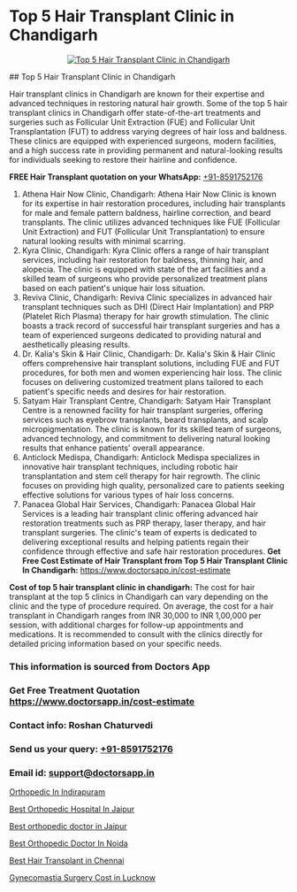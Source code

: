 # Top 5 Hair Transplant Clinic in Chandigarh

<p align="center">
  <a href="https://doctorsapp.co.in/treatment/hair-transplant">
    <img src="https://doctorsapp.co.in/uploads/treatment_image/transplant.jpg" alt="Top 5 Hair Transplant Clinic in Chandigarh">
  </a>
</p>
## Top 5 Hair Transplant Clinic in Chandigarh

Hair transplant clinics in Chandigarh are known for their expertise and advanced techniques in restoring natural hair growth. Some of the top 5 hair transplant clinics in Chandigarh offer state-of-the-art treatments and surgeries such as Follicular Unit Extraction (FUE) and Follicular Unit Transplantation (FUT) to address varying degrees of hair loss and baldness. These clinics are equipped with experienced surgeons, modern facilities, and a high success rate in providing permanent and natural-looking results for individuals seeking to restore their hairline and confidence.

**FREE Hair Transplant quotation on your WhatsApp:**  [+91-8591752176](https://api.whatsapp.com/send?phone=8591752176)

1) Athena Hair Now Clinic, Chandigarh: Athena Hair Now Clinic is known for its expertise in hair restoration procedures, including hair transplants for male and female pattern baldness, hairline correction, and beard transplants. The clinic utilizes advanced techniques like FUE (Follicular Unit Extraction) and FUT (Follicular Unit Transplantation) to ensure natural looking results with minimal scarring.
2) Kyra Clinic, Chandigarh: Kyra Clinic offers a range of hair transplant services, including hair restoration for baldness, thinning hair, and alopecia. The clinic is equipped with state of the art facilities and a skilled team of surgeons who provide personalized treatment plans based on each patient's unique hair loss situation.
3) Reviva Clinic, Chandigarh: Reviva Clinic specializes in advanced hair transplant techniques such as DHI (Direct Hair Implantation) and PRP (Platelet Rich Plasma) therapy for hair growth stimulation. The clinic boasts a track record of successful hair transplant surgeries and has a team of experienced surgeons dedicated to providing natural and aesthetically pleasing results.
4) Dr. Kalia's Skin & Hair Clinic, Chandigarh: Dr. Kalia's Skin & Hair Clinic offers comprehensive hair transplant solutions, including FUE and FUT procedures, for both men and women experiencing hair loss. The clinic focuses on delivering customized treatment plans tailored to each patient's specific needs and desires for hair restoration.
5) Satyam Hair Transplant Centre, Chandigarh: Satyam Hair Transplant Centre is a renowned facility for hair transplant surgeries, offering services such as eyebrow transplants, beard transplants, and scalp micropigmentation. The clinic is known for its skilled team of surgeons, advanced technology, and commitment to delivering natural looking results that enhance patients' overall appearance.
6) Anticlock Medispa, Chandigarh: Anticlock Medispa specializes in innovative hair transplant techniques, including robotic hair transplantation and stem cell therapy for hair regrowth. The clinic focuses on providing high quality, personalized care to patients seeking effective solutions for various types of hair loss concerns.
7) Panacea Global Hair Services, Chandigarh: Panacea Global Hair Services is a leading hair transplant clinic offering advanced hair restoration treatments such as PRP therapy, laser therapy, and hair transplant surgeries. The clinic's team of experts is dedicated to delivering exceptional results and helping patients regain their confidence through effective and safe hair restoration procedures.
**Get Free Cost Estimate of Hair Transplant from Top 5 Hair Transplant Clinic In Chandigarh:** https://www.doctorsapp.in/cost-estimate

**Cost of top 5 hair transplant clinic in chandigarh:**
The cost for hair transplant at the top 5 clinics in Chandigarh can vary depending on the clinic and the type of procedure required. On average, the cost for a hair transplant in Chandigarh ranges from INR 30,000 to INR 1,00,000 per session, with additional charges for follow-up appointments and medications. It is recommended to consult with the clinics directly for detailed pricing information based on your specific needs.

### This information is sourced from Doctors App 
### Get Free Treatment Quotation https://www.doctorsapp.in/cost-estimate
### Contact info: Roshan Chaturvedi 
### Send us your query: [+91-8591752176](https://api.whatsapp.com/send?phone=8591752176) 
### Email id: support@doctorsapp.in

[Orthopedic In Indirapuram](https://www.linkedin.com/pulse/orthopedic-indirapuram-doctorsapp-rajshahi-ox0ge?trackingId=POETiyE6vzgHJBAY49aa1Q%3D%3D&lipi=urn%3Ali%3Apage%3Ad_flagship3_company_admin%3BtGKQvLKET%2FOkWlJl4W0MBA%3D%3D)

[Best Orthopedic Hospital In Jaipur](https://www.linkedin.com/pulse/best-orthopedic-doctor-jaipur-acl-tear-treatment-2ghje?trackingId=rmxaifl1%2FuZdsbLD28CYqA%3D%3D&lipi=urn%3Ali%3Apage%3Ad_flagship3_company_admin%3BxUBWLKzDRA2fVBqJ%2Fp%2FTnw%3D%3D)

[Best orthopedic doctor in Jaipur](https://medium.com/@kushalrao10/best-orthopedic-doctor-in-jaipur-f41d5235405f)

[Best Orthopedic Doctor In Noida](https://medium.com/@vimalrana22/best-orthopedic-doctor-in-noida-5fe7448c5c3c)

[Best Hair Transplant in Chennai](https://doctors-apps.github.io/doctorsapp/best-hair-transplant-in-chennai)

[Gynecomastia Surgery Cost in Lucknow](https://doctors-apps.github.io/doctorsapp/gynecomastia-surgery-cost-in-lucknow)

